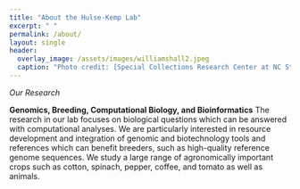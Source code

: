 ```yaml
---
title: "About the Hulse-Kemp Lab"
excerpt: " "
permalink: /about/
layout: single
header:
  overlay_image: /assets/images/williamshall2.jpeg
  caption: "Photo credit: [Special Collections Research Center at NC State University Libraries](https://d.lib.ncsu.edu/collections/catalog/mc00336_Williams-Hall-July-2009#?c=&m=&s=&cv=&xywh=-801%2C-213%2C5179%2C2546)"
---
```



_Our Research_

**Genomics, Breeding, Computational Biology, and Bioinformatics** The research in our lab focuses on biological questions which can be answered with computational analyses. We are particularly interested in resource development and integration of genomic and biotechnology tools and references which can benefit breeders, such as high-quality reference genome sequences. We study a large range of agronomically important crops such as cotton, spinach, pepper, coffee, and tomato as well as animals.
